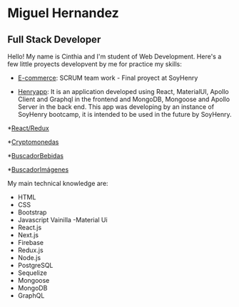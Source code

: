 # Miguel Hernandez

## Full Stack Developer


Hello! My name is Cinthia and I'm student of Web Development.
Here's a few little proyects developvent by me for practice my skills:


* [E-commerce](https://github.com/BryanCPineda/Ecommerce-ft05-Group3):
SCRUM team work - Final proyect at SoyHenry


* [Henryapp](https://github.com/miguehernaandez/Henryapp): It is an application developed using React, MaterialUI, Apollo Client and Graphql in the frontend and MongoDB, Mongoose and Apollo Server in the back end. This app was developing by an instance of SoyHenry bootcamp, it is intended to be used in the future by SoyHenry.

*[React/Redux](https://github.com/Cin-1/ReactRedux)

*[Cryptomonedas](https://github.com/Cin-1/Cryptos)

*[BuscadorBebidas](https://github.com/Cin-1/BuscadorBebidas)

*[BuscadorImágenes](https://github.com/Cin-1/BuscadorImagenes)

My main technical knowledge are:
- HTML
- CSS
- Bootstrap
- Javascript Vainilla
-Material Ui
- React.js
- Next.js
- Firebase
- Redux.js
- Node.js
- PostgreSQL
- Sequelize
- Mongoose
- MongoDB
- GraphQL
